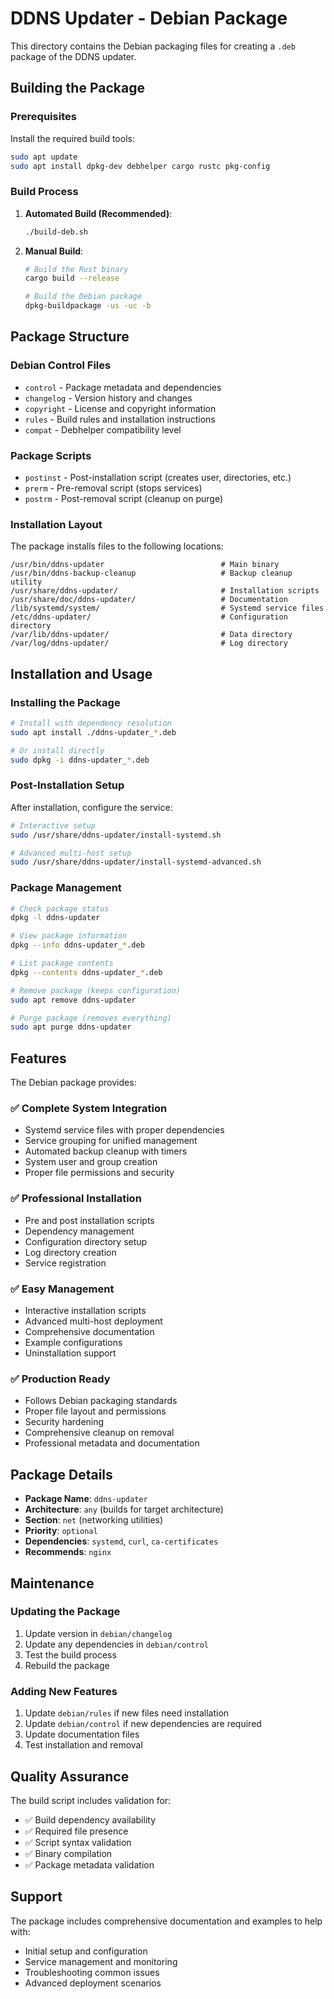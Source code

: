 # DDNS Updater - Debian Package

This directory contains the Debian packaging files for creating a `.deb` package of the DDNS updater.

## Building the Package

### Prerequisites

Install the required build tools:

```bash
sudo apt update
sudo apt install dpkg-dev debhelper cargo rustc pkg-config
```

### Build Process

1. **Automated Build (Recommended)**:
   ```bash
   ./build-deb.sh
   ```

2. **Manual Build**:
   ```bash
   # Build the Rust binary
   cargo build --release
   
   # Build the Debian package
   dpkg-buildpackage -us -uc -b
   ```

## Package Structure

### Debian Control Files

- `control` - Package metadata and dependencies
- `changelog` - Version history and changes
- `copyright` - License and copyright information
- `rules` - Build rules and installation instructions
- `compat` - Debhelper compatibility level

### Package Scripts

- `postinst` - Post-installation script (creates user, directories, etc.)
- `prerm` - Pre-removal script (stops services)
- `postrm` - Post-removal script (cleanup on purge)

### Installation Layout

The package installs files to the following locations:

```
/usr/bin/ddns-updater                          # Main binary
/usr/bin/ddns-backup-cleanup                   # Backup cleanup utility
/usr/share/ddns-updater/                       # Installation scripts
/usr/share/doc/ddns-updater/                   # Documentation
/lib/systemd/system/                           # Systemd service files
/etc/ddns-updater/                             # Configuration directory
/var/lib/ddns-updater/                         # Data directory
/var/log/ddns-updater/                         # Log directory
```

## Installation and Usage

### Installing the Package

```bash
# Install with dependency resolution
sudo apt install ./ddns-updater_*.deb

# Or install directly
sudo dpkg -i ddns-updater_*.deb
```

### Post-Installation Setup

After installation, configure the service:

```bash
# Interactive setup
sudo /usr/share/ddns-updater/install-systemd.sh

# Advanced multi-host setup
sudo /usr/share/ddns-updater/install-systemd-advanced.sh
```

### Package Management

```bash
# Check package status
dpkg -l ddns-updater

# View package information
dpkg --info ddns-updater_*.deb

# List package contents
dpkg --contents ddns-updater_*.deb

# Remove package (keeps configuration)
sudo apt remove ddns-updater

# Purge package (removes everything)
sudo apt purge ddns-updater
```

## Features

The Debian package provides:

### ✅ **Complete System Integration**
- Systemd service files with proper dependencies
- Service grouping for unified management
- Automated backup cleanup with timers
- System user and group creation
- Proper file permissions and security

### ✅ **Professional Installation**
- Pre and post installation scripts
- Dependency management
- Configuration directory setup
- Log directory creation
- Service registration

### ✅ **Easy Management**
- Interactive installation scripts
- Advanced multi-host deployment
- Comprehensive documentation
- Example configurations
- Uninstallation support

### ✅ **Production Ready**
- Follows Debian packaging standards
- Proper file layout and permissions
- Security hardening
- Comprehensive cleanup on removal
- Professional metadata and documentation

## Package Details

- **Package Name**: `ddns-updater`
- **Architecture**: `any` (builds for target architecture)
- **Section**: `net` (networking utilities)
- **Priority**: `optional`
- **Dependencies**: `systemd`, `curl`, `ca-certificates`
- **Recommends**: `nginx`

## Maintenance

### Updating the Package

1. Update version in `debian/changelog`
2. Update any dependencies in `debian/control`
3. Test the build process
4. Rebuild the package

### Adding New Features

1. Update `debian/rules` if new files need installation
2. Update `debian/control` if new dependencies are required
3. Update documentation files
4. Test installation and removal

## Quality Assurance

The build script includes validation for:

- ✅ Build dependency availability
- ✅ Required file presence
- ✅ Script syntax validation
- ✅ Binary compilation
- ✅ Package metadata validation

## Support

The package includes comprehensive documentation and examples to help with:

- Initial setup and configuration
- Service management and monitoring
- Troubleshooting common issues
- Advanced deployment scenarios